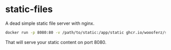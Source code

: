 # static-files
A dead simple static file server with nginx.

```bash
docker run -p 8080:80 -v /path/to/static:/app/static ghcr.io/woooferz/static-files:main
```

That will serve your static content on port 8080.
